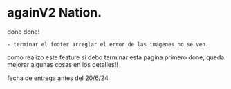 # againV2 Nation.

<!-- - Queda pendiente el landing page aun --> done

<!-- - Hacer un post con proyectos que se vienen (feature 2 o 1) {
  para esto pienso en hacer tarjetas o cuadrados! tipo table pricing de algun servicio pero con tres proyectos pendientes, los cuales serian
  - galeria de imagenes
  - pagina de mis carros favoritos
  - eccomerce ? no estoy seguro aun
    } --> done!

    - terminar el footer arreglar el error de las imagenes no se ven.

<!-- - Tener links hacia una pagina o mas (al menos) ?  --> como realizo este feature si debo terminar esta pagina primero

<!-- - Footer hecho desde 0  --> done, queda mejorar algunas cosas en los detalles!!

fecha de entrega antes del 20/6/24
